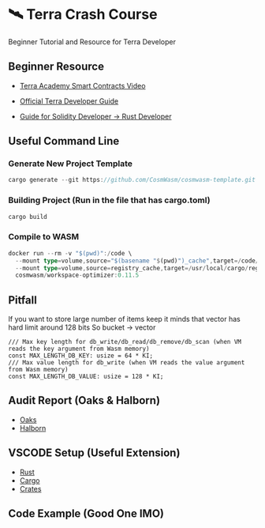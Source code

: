 # 🛰️ Terra Crash Course
Beginner Tutorial and Resource for Terra Developer

## Beginner Resource

- [Terra Academy Smart Contracts Video](https://academy.terra.money/courses/cosmwasm-smart-contracts-i)

- [Official Terra Developer Guide](https://docs.terra.money/Tutorials/Smart-contracts/Overview.html#developer-tools)

- [Guide for Solidity Developer -> Rust Developer](https://twitter.com/wencol5/status/1478697964071624706?s=20)

## Useful Command Line

### Generate New Project Template
```rust
cargo generate --git https://github.com/CosmWasm/cosmwasm-template.git --branch 0.16 your-project-name
```
### Building Project (Run in the file that has cargo.toml)
```rust
cargo build
```
### Compile to WASM
```rust
docker run --rm -v "$(pwd)":/code \
  --mount type=volume,source="$(basename "$(pwd)")_cache",target=/code/target \
  --mount type=volume,source=registry_cache,target=/usr/local/cargo/registry \
  cosmwasm/workspace-optimizer:0.11.5
```

## Pitfall

If you want to store large number of items keep it minds that vector has hard limit around 128 bits 
So bucket -> vector
```
/// Max key length for db_write/db_read/db_remove/db_scan (when VM reads the key argument from Wasm memory)
const MAX_LENGTH_DB_KEY: usize = 64 * KI;
/// Max value length for db_write (when VM reads the value argument from Wasm memory)
const MAX_LENGTH_DB_VALUE: usize = 128 * KI;
```

## Audit Report (Oaks & Halborn) 

- [Oaks](https://github.com/oak-security/audit-reports)
- [Halborn](https://halborn.com/resources/)

## VSCODE Setup (Useful Extension)

- [Rust](https://marketplace.visualstudio.com/items?itemName=rust-lang.rust)
- [Cargo](https://marketplace.visualstudio.com/items?itemName=panicbit.cargo)
- [Crates](https://marketplace.visualstudio.com/items?itemName=serayuzgur.crates)

## Code Example (Good One IMO)

